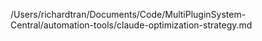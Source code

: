 /Users/richardtran/Documents/Code/MultiPluginSystem-Central/automation-tools/claude-optimization-strategy.md